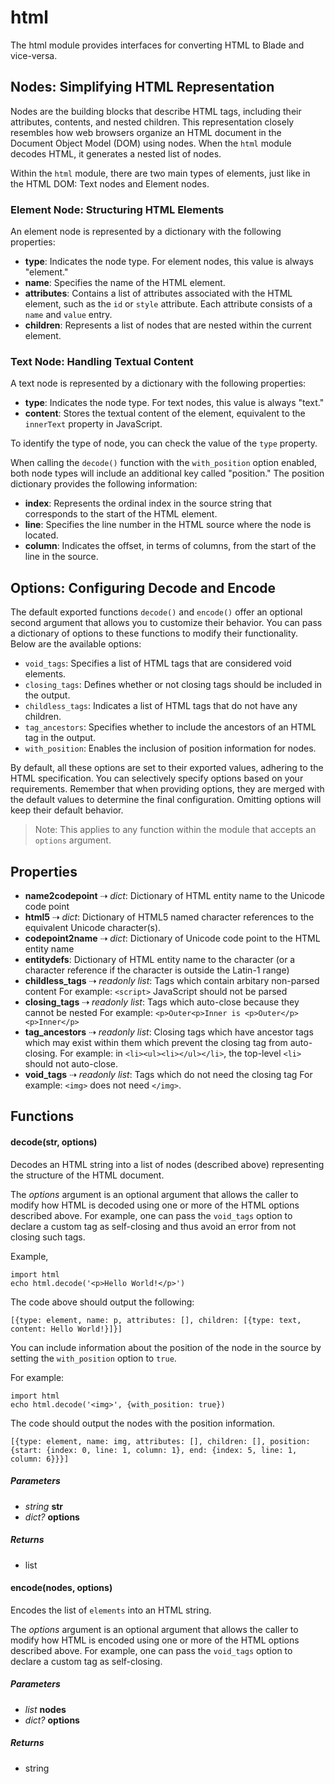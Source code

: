 # html

The html module provides interfaces for converting HTML to Blade and vice-versa.

## Nodes: Simplifying HTML Representation

Nodes are the building blocks that describe HTML tags, including their attributes, contents, and nested children. This representation closely resembles how web browsers organize an HTML document in the Document Object Model (DOM) using nodes. When the `html` module decodes HTML, it generates a nested list of nodes.

Within the `html` module, there are two main types of elements, just like in the HTML DOM: Text nodes and Element nodes.

### Element Node: Structuring HTML Elements

An element node is represented by a dictionary with the following properties:

- **type**: Indicates the node type. For element nodes, this value is always "element."
- **name**: Specifies the name of the HTML element.
- **attributes**: Contains a list of attributes associated with the HTML element, such as the `id` or `style` attribute. Each attribute consists of a `name` and `value` entry.
- **children**: Represents a list of nodes that are nested within the current element.

### Text Node: Handling Textual Content

A text node is represented by a dictionary with the following properties:

- **type**: Indicates the node type. For text nodes, this value is always "text."
- **content**: Stores the textual content of the element, equivalent to the `innerText` property in JavaScript.

To identify the type of node, you can check the value of the `type` property.

When calling the `decode()` function with the `with_position` option enabled, both node types will include an additional key called "position." The position dictionary provides the following information:

- **index**: Represents the ordinal index in the source string that corresponds to the start of the HTML element.
- **line**: Specifies the line number in the HTML source where the node is located.
- **column**: Indicates the offset, in terms of columns, from the start of the line in the source.

## Options: Configuring Decode and Encode

The default exported functions `decode()` and `encode()` offer an optional second argument that allows you to customize their behavior. You can pass a dictionary of options to these functions to modify their functionality. Below are the available options:

- `void_tags`: Specifies a list of HTML tags that are considered void elements.
- `closing_tags`: Defines whether or not closing tags should be included in the output.
- `childless_tags`: Indicates a list of HTML tags that do not have any children.
- `tag_ancestors`: Specifies whether to include the ancestors of an HTML tag in the output.
- `with_position`: Enables the inclusion of position information for nodes.

By default, all these options are set to their exported values, adhering to the HTML specification. You can selectively specify options based on your requirements. Remember that when providing options, they are merged with the default values to determine the final configuration. Omitting options will keep their default behavior.

> Note: This applies to any function within the module that accepts an `options` argument.

## Properties

- **name2codepoint** &#8674; _dict_: Dictionary of HTML entity name to the Unicode code point
- **html5** &#8674; _dict_: Dictionary of HTML5 named character references to the equivalent Unicode character(s).
- **codepoint2name** &#8674; _dict_: Dictionary of Unicode code point to the HTML entity name
- **entitydefs**: Dictionary of HTML entity name to the character
(or a character reference if the character is outside the Latin-1 range)
- **childless\_tags** &#8674; _readonly_ _list_: Tags which contain arbitary non-parsed content
For example: `<script>` JavaScript should not be parsed
- **closing\_tags** &#8674; _readonly_ _list_: Tags which auto-close because they cannot be nested
For example: `<p>Outer<p>Inner is <p>Outer</p><p>Inner</p>`
- **tag\_ancestors** &#8674; _readonly_ _list_: Closing tags which have ancestor tags which may exist within
them which prevent the closing tag from auto-closing.
For example: in `<li><ul><li></ul></li>`, the top-level `<li>`
should not auto-close.
- **void\_tags** &#8674; _readonly_ _list_: Tags which do not need the closing tag
For example: `<img>` does not need `</img>`.

## Functions

#### decode(str, options)

Decodes an HTML string into a list of nodes (described above) 
representing the structure of the HTML document.

The _options_ argument is an optional argument that allows the caller 
to modify how HTML is decoded using one or more of the HTML options 
described above. For example, one can pass the `void_tags` option to 
declare a custom tag as self-closing and thus avoid an error from not 
closing such tags.

Example,

```blade
import html
echo html.decode('<p>Hello World!</p>')
```

The code above should output the following:

```
[{type: element, name: p, attributes: [], children: [{type: text, content: Hello World!}]}]
```

You can include information about the position of the node in the source by setting the 
`with_position` option to `true`.

For example:

```blade
import html
echo html.decode('<img>', {with_position: true})
```

The code should output the nodes with the position information.

```
[{type: element, name: img, attributes: [], children: [], position: {start: {index: 0, line: 1, column: 1}, end: {index: 5, line: 1, column: 6}}}]
```
##### Parameters

- _string_ **str**
- _dict?_ **options**

##### Returns

- list



#### encode(nodes, options)

Encodes the list of `elements` into an HTML string.

The _options_ argument is an optional argument that allows the caller 
to modify how HTML is encoded using one or more of the HTML options 
described above. For example, one can pass the `void_tags` option to 
declare a custom tag as self-closing.
##### Parameters

- _list_ **nodes**
- _dict?_ **options**

##### Returns

- string



